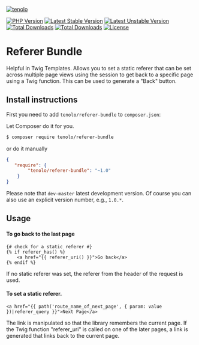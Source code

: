 [![tenolo](https://content.tenolo.com/tenolo.png)](https://tenolo.de)

[![PHP Version](https://img.shields.io/packagist/php-v/tenolo/referer-bundle.svg)](https://packagist.org/packages/tenolo/referer-bundle)
[![Latest Stable Version](https://img.shields.io/packagist/v/tenolo/referer-bundle.svg?label=stable)](https://packagist.org/packages/tenolo/referer-bundle)
[![Latest Unstable Version](https://img.shields.io/packagist/vpre/tenolo/referer-bundle.svg?label=unstable)](https://packagist.org/packages/tenolo/referer-bundle)
[![Total Downloads](https://img.shields.io/packagist/dt/tenolo/referer-bundle.svg)](https://packagist.org/packages/tenolo/referer-bundle)
[![Total Downloads](https://img.shields.io/packagist/dm/tenolo/referer-bundle.svg)](https://packagist.org/packages/tenolo/referer-bundle)
[![License](https://img.shields.io/packagist/l/tenolo/referer-bundle.svg)](https://packagist.org/packages/tenolo/referer-bundle)

# Referer Bundle

Helpful in Twig Templates. Allows you to set a static referer that can be set across multiple page views using the session to get back to a specific page using a Twig function. This can be used to generate a "Back" button.

## Install instructions

First you need to add `tenolo/referer-bundle` to `composer.json`:

Let Composer do it for you.

``` bash
$ composer require tenolo/referer-bundle
```

or do it manually

``` json
{
   "require": {
        "tenolo/referer-bundle": "~1.0"
    }
}
```

Please note that `dev-master` latest development version. 
Of course you can also use an explicit version number, e.g., `1.0.*`.

## Usage

#### To go back to the last page

```twig
{# check for a static referer #}
{% if referer_has() %}
    <a href="{{ referer_uri() }}">Go back</a>
{% endif %}
```

If no static referer was set, the referer from the header of the request is used.


#### To set a static referer.

```twig
<a href="{{ path('route_name_of_next_page', { param: value })|referer_query }}">Next Page</a>
```

The link is manipulated so that the library remembers the current page. If the Twig function "referer_uri" is called on one of the later pages, a link is generated that links back to the current page.